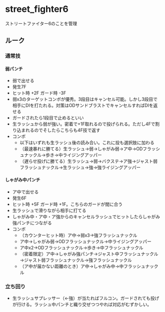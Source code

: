 # street_fighter6
ストリートファイター6のことを管理

## ルーク
### 通常技
#### 弱パンチ
* 弱で出せる
* 発生7F
* ヒット時 +2F ガード時 -3F
* 弱x3のターゲットコンボが優秀。3段目はキャンセル可能。しかし3段目で相手にDIを打たれる。対策はODサンドブラストでキャンセルすればDIを返せる
* ガードされたら1段目で止めるといい
* 生ラッシュから弱が強い。密着で+1F取れるので投げられる。ただし4Fで割り込まれるのでそしたらこちらも4F技で返す
* コンボ
  * 以下はいずれも生ラッシュ後の読み合い。これに投も選択肢に加わる
  * （最速暴れに勝てる）生ラッシュ→弱→しゃがみ弱→ア中→ODフラッシュナックル→歩き→中ライジングアッパー
  * （遅らせ投げに勝てる）生ラッシュ→弱→バクステ→ア強→ジャスト弱フラッシュナックル→生ラッシュ→強→強ライジングアッパー

#### しゃがみ中パンチ
* ア中で出せる
* 発生6F
* ヒット時 +5F ガード時 +1F。こちらのガードが間に合う
* 生ラッシュで滑りながら相手に打てる
* しゃがみ中・ア中・ア強からのキャンセルラッシュでヒットしたらしゃがみ強パンチにつながる
* コンボ
  * （カウンターヒット時）ア中→弱x3→強フラッシュナックル
  * ア中→しゃがみ弱→ODフラッシュナックル→中ライジングアッパー
  * ア中x2→ODフラッシュナックル→歩き→中フラッシュナックル
  * （密着限定）ア中→しゃがみ強パンチ→ジャスト中フラッシュナックル→ジャスト弱フラッシュナックル→強フラッシュナックル
  * （ア中が届かない距離のとき）ア中→しゃがみ中→中フラッシュナックル

### 立ち回り
* 生ラッシュサプレッサー（←強）が当たればフルコン。ガードされても投げが行ける。ラッシュ中パンチと織り交ぜつつやれば対応がむずかしい。